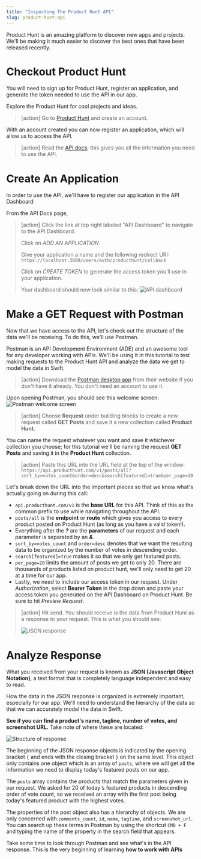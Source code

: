 ```yaml
---
title: "Inspecting The Product Hunt API"
slug: product-hunt-api
---
```


Product Hunt is an amazing platform to discover new apps and projects. We'll be making it much easier to discover the best ones that have been released recently.

# Checkout Product Hunt

You will need to sign up for Product Hunt, register an application, and generate the token needed to use the API in our app.

Explore the Product Hunt for cool projects and ideas.

> [action]
> Go to [Product Hunt](https://www.producthunt.com/) and create an account.

With an account created you can now register an application, which will allow us to access the API.

> [action]
> Read the [API docs](https://api.producthunt.com/v1/docs/); this gives you all the information you need to use the API.

# Create An Application

In order to use the API, we'll have to register our application in the API Dashboard

From the API Docs page,

> [action]
> Click the link at top right labeled "API Dashboard" to navigate to the API Dashboard.
>
> Click on _ADD AN APPLICATION_.
>
> Give your application a name and the following redirect URI:
> `https://localhost:3000/users/auth/producthunt/callback`
>
> Click on _CREATE TOKEN_ to generate the access token you'll use in your application.
>
> Your dashboard should now look similar to this:
> ![API dashboard](assets/api-dashboard.png)

# Make a GET Request with Postman

Now that we have access to the API, let's check out the structure of the data we'll be receiving. To do this, we'll use Postman.

Postman is an API Development Environment (ADE) and an awesome tool for any developer working with APIs. We'll be using it in this tutorial to test making requests to the Product Hunt API and analyze the data we get to model the data in Swift.

> [action]
> Download the [Postman desktop app](https://www.getpostman.com/) from their website if you don't have it already. You don't need an account to use it.

Upon opening Postman, you should see this welcome screen:
![Postman welcome screen](assets/postman-welcome-screen.png)

> [action]
> Choose **Request** under building blocks to create a new request called **GET Posts** and save it a new collection called **Product Hunt**.

You can name the request whatever you want and save it whichever collection you choose; for this tutorial we'll be naming the request **GET Posts** and saving it in the **Product Hunt** collection.

> [action]
> Paste this URL into the URL field at the top of the window: `https://api.producthunt.com/v1/posts/all?sort_by=votes_count&order=desc&search[featured]=true&per_page=20`

Let's break down the URL into the important pieces so that we know what's actually going on during this call:

- `api.producthunt.com/v1` is the **base URL** for this API.  Think of this as the common prefix to use while navigating throughout the API.
- `posts/all` is the **endpoint** or **route** which gives you access to every product posted on Product Hunt (as long as you have a valid token!).
- Everything after the **_?_** are the **parameters** of our request and each parameter is separated by an **_&_**.
- `sort_by=votes_count` and `order=desc` denotes that we want the resulting data to be organized by the number of votes in descending order.
- `search[featured]=true` makes it so that we only get featured posts.
- `per_page=20` limits the amount of posts we get to only 20. There are thousands of products listed on product hunt, we'll only need to get 20 at a time for our app.
- Lastly, we need to include our access token in our request. Under _Authorization_, select **Bearer Token** in the drop down and paste your access token you generated on the API Dashboard on Product Hunt. Be sure to hit _Preview Request_.

> [action]
> Hit send. You should receive is the data from Product Hunt as a response to your request. This is what you should see:
>
> ![JSON response](assets/postman-get-request.png)

# Analyze Response

What you received from your request is known as **JSON (Javascript Object Notation)**, a text format that is completely language independent and easy to read.

How the data in the JSON response is organized is extremely important, especially for our app. We'll need to understand the hierarchy of the data so that we can accurately model the data in Swift.

**See if you can find a product's name, tagline, number of votes, and screenshot URL.** Take note of where these are located:

![Structure of response](assets/response-structure.png)

The beginning of the JSON response objects is indicated by the opening bracket `{` and ends with the closing bracket `}` on the same level. This object only contains one object which is an array of `posts`, where we will get all the information we need to display today's featured posts on our app.

The `posts` array contains the products that match the parameters given in our request. We asked for 20 of today's featured products in descending order of vote count, so we received an array with the first post being today's featured product with the highest votes.

The properties of the post object also has a hierarchy of objects. We are only concerned with `comments_count`, `id`, `name`, `tagline`, and `screenshot_url`. You can search up these terms in Postman by using the shortcut `CMD + F` and typing the name of the property in the search field that appears.

Take some time to look through Postman and see what's in the API response. This is the very beginning of learning **how to work with APIs**
